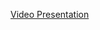 [Video Presentation](https://otagopoly-my.sharepoint.com/personal/bennc9_student_op_ac_nz/_layouts/15/stream.aspx?id=%2Fpersonal%2Fbennc9%5Fstudent%5Fop%5Fac%5Fnz%2FDocuments%2FChase%20Bennett%2DHill%20Presentation%20Video%2Emp4&ga=1&referrer=StreamWebApp%2EWeb&referrerScenario=AddressBarCopied%2Eview%2E25b1d2f6%2D327b%2D444e%2D821f%2D842f7929ec60)
